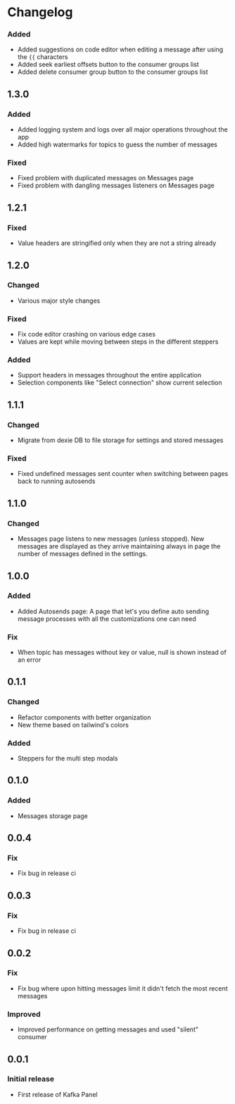 # Changelog

### Added

- Added suggestions on code editor when editing a message after using the `{{` characters
- Added seek earliest offsets button to the consumer groups list
- Added delete consumer group button to the consumer groups list

## 1.3.0

### Added

- Added logging system and logs over all major operations throughout the app
- Added high watermarks for topics to guess the number of messages

### Fixed

- Fixed problem with duplicated messages on Messages page
- Fixed problem with dangling messages listeners on Messages page

## 1.2.1

### Fixed

- Value headers are stringified only when they are not a string already

## 1.2.0

### Changed

- Various major style changes

### Fixed

- Fix code editor crashing on various edge cases
- Values are kept while moving between steps in the different steppers

### Added

- Support headers in messages throughout the entire application
- Selection components like "Select connection" show current selection

## 1.1.1

### Changed

- Migrate from dexie DB to file storage for settings and stored messages

### Fixed

- Fixed undefined messages sent counter when switching between pages back to running autosends

## 1.1.0

### Changed

- Messages page listens to new messages (unless stopped). New messages are displayed as they arrive maintaining always in page the number of messages defined in the settings.

## 1.0.0

### Added

- Added Autosends page: A page that let's you define auto sending message processes with all the customizations one can need 

### Fix

- When topic has messages without key or value, null is shown instead of an error

## 0.1.1

### Changed

- Refactor components with better organization
- New theme based on tailwind's colors

### Added

- Steppers for the multi step modals

## 0.1.0

### Added

- Messages storage page

## 0.0.4

### Fix

- Fix bug in release ci

## 0.0.3

### Fix

- Fix bug in release ci

## 0.0.2

### Fix

- Fix bug where upon hitting messages limit it didn't fetch the most recent messages

### Improved

- Improved performance on getting messages and used "silent" consumer

## 0.0.1

### Initial release

- First release of Kafka Panel